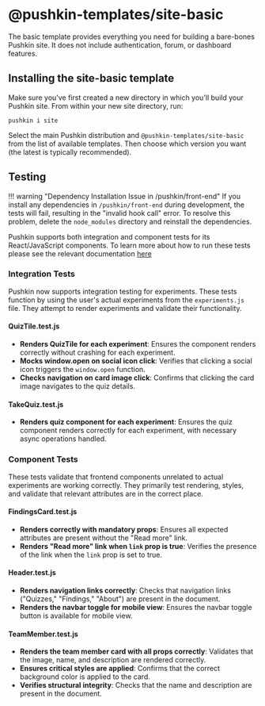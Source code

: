 # @pushkin-templates/site-basic

The basic template provides everything you need for building a bare-bones Pushkin site. It does not include authentication, forum, or dashboard features.

## Installing the site-basic template

Make sure you've first created a new directory in which you'll build your Pushkin site. From within your new site directory, run:

```
pushkin i site
```

Select the main Pushkin distribution and `@pushkin-templates/site-basic` from the list of available templates. Then choose which version you want (the latest is typically recommended).

## Testing 

!!! warning "Dependency Installation Issue in /pushkin/front-end"
    If you install any dependencies in `/pushkin/front-end` during development, the tests will fail, resulting in the "invalid hook call" error.  To resolve this problem, delete the `node_modules` directory and reinstall the dependencies.

Pushkin supports both integration and component tests for its React/JavaScript components. To learn more about how to run these tests please see the relevant documentation [here](../developers/testing.md)

### Integration Tests 

Pushkin now supports integration testing for experiments. These tests function by using the user's actual experiments from the `experiments.js` file. They attempt to render experiments and validate their functionality. 

#### QuizTile.test.js
- **Renders QuizTile for each experiment**: Ensures the component renders correctly without crashing for each experiment.
- **Mocks window.open on social icon click**: Verifies that clicking a social icon triggers the `window.open` function.
- **Checks navigation on card image click**: Confirms that clicking the card image navigates to the quiz details.

#### TakeQuiz.test.js
- **Renders quiz component for each experiment**: Ensures the quiz component renders correctly for each experiment, with necessary async operations handled.

### Component Tests

These tests validate that frontend components unrelated to actual experiments are working correctly. They primarily test rendering, styles, and validate that relevant attributes are in the correct place. 

#### FindingsCard.test.js
- **Renders correctly with mandatory props**: Ensures all expected attributes are present without the "Read more" link.
- **Renders "Read more" link when `link` prop is true**: Verifies the presence of the link when the `link` prop is set to true.

#### Header.test.js
- **Renders navigation links correctly**: Checks that navigation links ("Quizzes," "Findings," "About") are present in the document.
- **Renders the navbar toggle for mobile view**: Ensures the navbar toggle button is available for mobile view.

#### TeamMember.test.js
- **Renders the team member card with all props correctly**: Validates that the image, name, and description are rendered correctly.
- **Ensures critical styles are applied**: Confirms that the correct background color is applied to the card.
- **Verifies structural integrity**: Checks that the name and description are present in the document.
